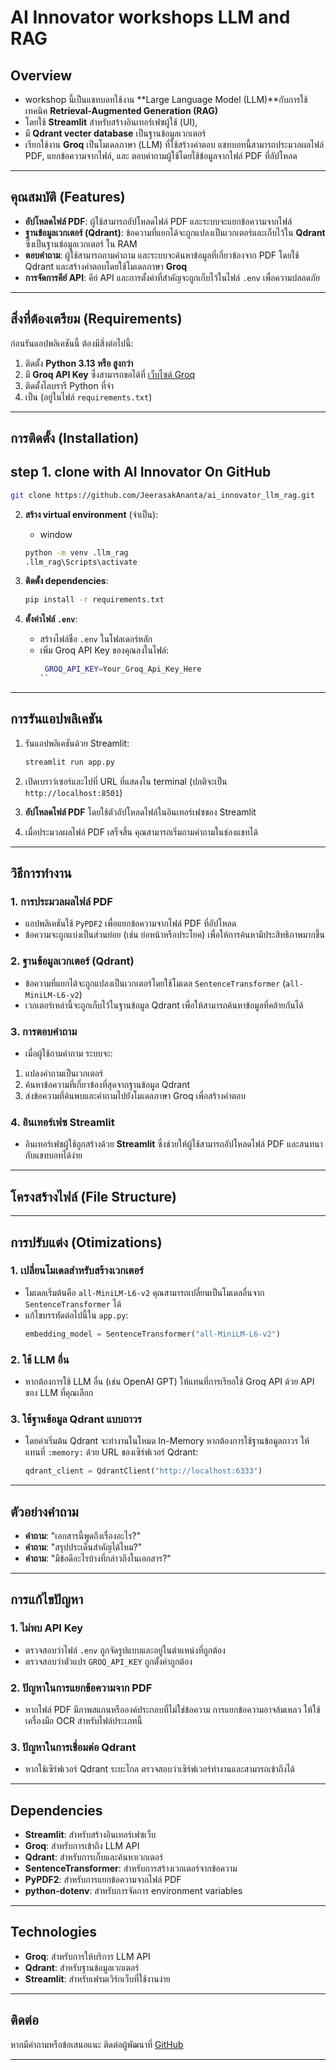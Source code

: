 # AI Innovator workshops  LLM and RAG
## Overview

- workshop นี้เป็นแชทบอทใช้งาน **Large Language Model (LLM)**กับการใช้เทคนิค   **Retrieval-Augmented Generation (RAG)** 
- โดยใช้ **Streamlit** สำหรับสร้างอินเทอร์เฟซผู้ใช้ (UI),
- มี **Qdrant vecter database** เป็นฐานข้อมูลเวกเตอร์ 
- เรียกใช้งาน **Groq** เป็นโมเดลภาษา (LLM) ที่ใช้สร้างคำตอบ แชทบอทนี้สามารถประมวลผลไฟล์ PDF, แยกข้อความจากไฟล์, และ ตอบคำถามผู้ใช้โดยใช้ข้อมูลจากไฟล์ PDF ที่อัปโหลด
---
## คุณสมบัติ (Features)

- **อัปโหลดไฟล์ PDF**: ผู้ใช้สามารถอัปโหลดไฟล์ PDF และระบบจะแยกข้อความจากไฟล์
- **ฐานข้อมูลเวกเตอร์ (Qdrant)**: ข้อความที่แยกได้จะถูกแปลงเป็นเวกเตอร์และเก็บไว้ใน **Qdrant** ซึ่งเป็นฐานข้อมูลเวกเตอร์ ใน RAM
- **ตอบคำถาม**: ผู้ใช้สามารถถามคำถาม และระบบจะค้นหาข้อมูลที่เกี่ยวข้องจาก PDF โดยใช้ Qdrant และสร้างคำตอบโดยใช้โมเดลภาษา **Groq**
- **การจัดการคีย์ API**: คีย์ API และการตั้งค่าที่สำคัญจะถูกเก็บไว้ในไฟล์ `.env` เพื่อความปลอดภัย

---
## สิ่งที่ต้องเตรียม (Requirements)

ก่อนรันแอปพลิเคชันนี้ ต้องมีสิ่งต่อไปนี้:

1. ติดตั้ง **Python 3.13 หรือ สูงกว่า**
2. มี **Groq API Key** ซึ่งสามารถขอได้ที่ [เว็บไซต์ Groq](https://groq.com/)
3. ติดตั้งไลบรารี Python ที่จำ
4. เป็น (อยู่ในไฟล์ `requirements.txt`)

---

## การติดตั้ง (Installation)

## step 1.  clone with AI Innovator On GitHub

```bash  
git clone https://github.com/JeerasakAnanta/ai_innovator_llm_rag.git
```

2. **สร้าง virtual environment** (จำเป็น):
   - window 
   ```bash
   python -m venv .llm_rag
   .llm_rag\Scripts\activate
   ```

3. **ติดตั้ง dependencies**:
   ```bash
   pip install -r requirements.txt
   ```

4. **ตั้งค่าไฟล์ `.env`**:
   - สร้างไฟล์ชื่อ `.env` ในโฟลเดอร์หลัก
   - เพิ่ม Groq API Key ของคุณลงในไฟล์:
     ```bash
      GROQ_API_KEY=Your_Groq_Api_Key_Here
     ``
---
## การรันแอปพลิเคชัน

1. รันแอปพลิเคชันด้วย Streamlit:
   ```bash
   streamlit run app.py
   ```

2. เปิดเบราว์เซอร์และไปที่ URL ที่แสดงใน terminal (ปกติจะเป็น `http://localhost:8501`)

3. **อัปโหลดไฟล์ PDF** โดยใช้ตัวอัปโหลดไฟล์ในอินเทอร์เฟซของ Streamlit

4. เมื่อประมวลผลไฟล์ PDF เสร็จสิ้น คุณสามารถเริ่มถามคำถามในช่องแชทได้

---

## วิธีการทำงาน

### 1. **การประมวลผลไฟล์ PDF**
   - แอปพลิเคชันใช้ `PyPDF2` เพื่อแยกข้อความจากไฟล์ PDF ที่อัปโหลด
   - ข้อความจะถูกแบ่งเป็นส่วนย่อย (เช่น ย่อหน้าหรือประโยค) เพื่อให้การค้นหามีประสิทธิภาพมากขึ้น

### 2. **ฐานข้อมูลเวกเตอร์ (Qdrant)**
   - ข้อความที่แยกได้จะถูกแปลงเป็นเวกเตอร์โดยใช้โมเดล `SentenceTransformer` (`all-MiniLM-L6-v2`)
   - เวกเตอร์เหล่านี้จะถูกเก็บไว้ในฐานข้อมูล Qdrant เพื่อให้สามารถค้นหาข้อมูลที่คล้ายกันได้

### 3. **การตอบคำถาม**
- เมื่อผู้ใช้ถามคำถาม ระบบจะ:
1. แปลงคำถามเป็นเวกเตอร์
2. ค้นหาข้อความที่เกี่ยวข้องที่สุดจากฐานข้อมูล Qdrant
3. ส่งข้อความที่ค้นพบและคำถามไปยังโมเดลภาษา Groq เพื่อสร้างคำตอบ

### 4. **อินเทอร์เฟซ Streamlit**
   - อินเทอร์เฟซผู้ใช้ถูกสร้างด้วย **Streamlit** ซึ่งช่วยให้ผู้ใช้สามารถอัปโหลดไฟล์ PDF และสนทนากับแชทบอทได้ง่าย

---

## โครงสร้างไฟล์ (File Structure)

---
## การปรับแต่ง (Otimizations)

### 1. **เปลี่ยนโมเดลสำหรับสร้างเวกเตอร์**
   - โมเดลเริ่มต้นคือ `all-MiniLM-L6-v2` คุณสามารถเปลี่ยนเป็นโมเดลอื่นจาก `SentenceTransformer` ได้
   - แก้ไขบรรทัดต่อไปนี้ใน `app.py`:
     ```python
     embedding_model = SentenceTransformer("all-MiniLM-L6-v2")
     ```

### 2. **ใช้ LLM อื่น**
   - หากต้องการใช้ LLM อื่น (เช่น OpenAI GPT) ให้แทนที่การเรียกใช้ Groq API ด้วย API ของ LLM ที่คุณเลือก

### 3. **ใช้ฐานข้อมูล Qdrant แบบถาวร**
   - โดยค่าเริ่มต้น Qdrant จะทำงานในโหมด In-Memory หากต้องการใช้ฐานข้อมูลถาวร ให้แทนที่ `:memory:` ด้วย URL ของเซิร์ฟเวอร์ Qdrant:
     ```python
     qdrant_client = QdrantClient("http://localhost:6333")
     ```

---

## ตัวอย่างคำถาม

- **คำถาม**: "เอกสารนี้พูดถึงเรื่องอะไร?"
- **คำถาม**: "สรุปประเด็นสำคัญได้ไหม?"
- **คำถาม**: "มีข้อดีอะไรบ้างที่กล่าวถึงในเอกสาร?"

---

## การแก้ไขปัญหา

### 1. **ไม่พบ API Key**
   - ตรวจสอบว่าไฟล์ `.env` ถูกจัดรูปแบบและอยู่ในตำแหน่งที่ถูกต้อง
   - ตรวจสอบว่าตัวแปร `GROQ_API_KEY` ถูกตั้งค่าถูกต้อง

### 2. **ปัญหาในการแยกข้อความจาก PDF**
   - หากไฟล์ PDF มีภาพสแกนหรือองค์ประกอบที่ไม่ใช่ข้อความ การแยกข้อความอาจล้มเหลว ให้ใช้เครื่องมือ OCR สำหรับไฟล์ประเภทนี้

### 3. **ปัญหาในการเชื่อมต่อ Qdrant**
   - หากใช้เซิร์ฟเวอร์ Qdrant ระยะไกล ตรวจสอบว่าเซิร์ฟเวอร์ทำงานและสามารถเข้าถึงได้

---

## Dependencies

- **Streamlit**: สำหรับสร้างอินเทอร์เฟซเว็บ
- **Groq**: สำหรับการเข้าถึง LLM API
- **Qdrant**: สำหรับการเก็บและค้นหาเวกเตอร์
- **SentenceTransformer**: สำหรับการสร้างเวกเตอร์จากข้อความ
- **PyPDF2**: สำหรับการแยกข้อความจากไฟล์ PDF
- **python-dotenv**: สำหรับการจัดการ environment variables

---

## Technologies

- **Groq**: สำหรับการให้บริการ LLM API
- **Qdrant**: สำหรับฐานข้อมูลเวกเตอร์
- **Streamlit**: สำหรับเฟรมเวิร์กเว็บที่ใช้งานง่าย

---

## ติดต่อ

หากมีคำถามหรือข้อเสนอแนะ ติดต่อผู้พัฒนาที่ [GitHub](https://github.com/JeerasakAnanta)

---
